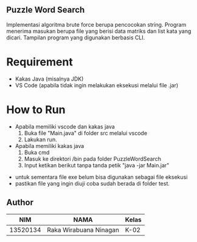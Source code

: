 ## Puzzle Word Search
Implementasi algoritma brute force berupa pencocokan string.
Program menerima masukan berupa file yang berisi data matriks dan list kata yang dicari.
Tampilan program yang digunakan berbasis CLI.

# Requirement
- Kakas Java (misalnya JDK)
- VS Code (apabila tidak ingin melakukan eksekusi melalui file .jar)

# How to Run
- Apabila memiliki vscode dan kakas java
    1. Buka file "Main.java" di folder src melalui vscode
    2. Lakukan run.
- Apabila memiliki kakas java
    1. Buka cmd
    2. Masuk ke direktori /bin pada folder PuzzleWordSearch
    3. Input ketikan berikut tanpa tanda petik "java -jar Main.jar"

* untuk sementara file exe belum bisa digunakan sebagai file eksekusi
* pastikan file yang ingin diuji coba sudah berada di folder test.

## Author
| NIM      | NAMA                        | Kelas |
|----------|-----------------------------|-------|
| 13520134 | Raka Wirabuana Ninagan      | K-02  |
